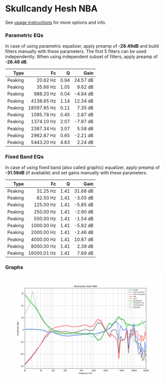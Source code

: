# Skullcandy Hesh NBA
See [usage instructions](https://github.com/jaakkopasanen/AutoEq#usage) for more options and info.

### Parametric EQs
In case of using parametric equalizer, apply preamp of **-28.49dB** and build filters manually
with these parameters. The first 5 filters can be used independently.
When using independent subset of filters, apply preamp of **-28.48 dB**.

| Type    | Fc          |    Q | Gain     |
|--------:|------------:|-----:|---------:|
| Peaking | 20.62 Hz    | 0.94 | 24.57 dB |
| Peaking | 35.66 Hz    | 1.05 | 9.62 dB  |
| Peaking | 988.20 Hz   | 0.04 | -4.84 dB |
| Peaking | 4138.65 Hz  | 1.14 | 12.34 dB |
| Peaking | 18597.95 Hz | 0.11 | 7.35 dB  |
| Peaking | 1095.78 Hz  | 0.45 | 2.87 dB  |
| Peaking | 1374.10 Hz  | 2.07 | -7.97 dB |
| Peaking | 2387.34 Hz  | 3.07 | 5.58 dB  |
| Peaking | 2962.87 Hz  | 0.65 | -2.21 dB |
| Peaking | 5443.20 Hz  | 4.63 | 2.24 dB  |

### Fixed Band EQs
In case of using fixed band (also called graphic) equalizer, apply preamp of **-31.58dB**
(if available) and set gains manually with these parameters.

| Type    | Fc          |    Q | Gain     |
|--------:|------------:|-----:|---------:|
| Peaking | 31.25 Hz    | 1.41 | 31.68 dB |
| Peaking | 62.50 Hz    | 1.41 | -3.05 dB |
| Peaking | 125.00 Hz   | 1.41 | -5.85 dB |
| Peaking | 250.00 Hz   | 1.41 | -2.90 dB |
| Peaking | 500.00 Hz   | 1.41 | -1.54 dB |
| Peaking | 1000.00 Hz  | 1.41 | -5.82 dB |
| Peaking | 2000.00 Hz  | 1.41 | -2.46 dB |
| Peaking | 4000.00 Hz  | 1.41 | 10.87 dB |
| Peaking | 8000.00 Hz  | 1.41 | 2.39 dB  |
| Peaking | 16000.01 Hz | 1.41 | 7.69 dB  |

### Graphs
![](./Skullcandy%20Hesh%20NBA.png)